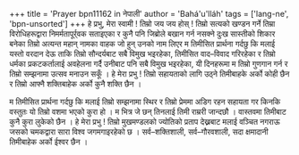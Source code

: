 +++
title = 'Prayer bpn11162 in नेपाली'
author = 'Bahá'u'lláh'
tags = ['lang-ne', 'bpn-unsorted']
+++
हे प्रभु, मेरा स्वामी ! तिम्रो जय जय होस् ! तिम्रो सत्यको खण्डन गर्ने तिम्रा विरोधिहरूद्वारा निमर्मतापूर्र्वक सताइएका र कुनै पनि जिब्रोले बखान गर्न नसक्ने दुःख सास्तीको शिकार बनेका तिम्रो अत्यन्त महान् नामका वाहक जो हुन् उनको नाम लिएर म तिमीसित प्रार्थना गर्दछु कि मलाई यस्तो वरदान देऊ ताकि तिम्रो सौन्दर्यबाट सबै विमुख भइरहेका, तिमीसित वाद–विवाद गरिरहेका र तिम्रो धर्मका प्रकटकर्तालाई अवहेलना गर्दै उनीबाट पनि सबै विमुख भइरहेका, यी दिनहरूमा म तिम्रो गुणगान गर्न र तिम्रो सम्झनामा उत्सव मनाउन सकूँ । हे मेरा प्रभु ! तिम्रो सहायताको लागि उठ्ने तिमीबाहके अर्को कोही छैन र तिम्रो आफ्नै शक्तिबाहेक अर्को कुनै शक्ति छैन । 

म तिमीसित प्रार्थना गर्दछु कि मलाई तिम्रो सम्झनामा स्थिर र तिम्रो प्रेममा अडिग रहन सहायता गर किनकि वस्तुतः यो तिम्रो वशमा भएको कुरा हो । म भित्र जे छन् तिनलाई तिमी राम्ररी जान्दछौ । वास्तवमा तिमीबाट कुनै कुरा लुकेको छैन । हे मेरा प्रभु ! तिम्रो मुखमण्डलको ज्योतिको प्रताप देख्नबाट मलाई वञ्चित नगराऊ जसको चमकद्वारा सारा विश्व जगमगाइरहेको छ । सर्व–शक्तिशाली, सर्व–गौरवशाली, सदा क्षमादानी तिमीबाहेक अर्को ईश्वर छैन ।
